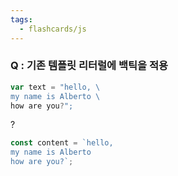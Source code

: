 ```yaml
---
tags:
  - flashcards/js
---
```

### Q : 기존 템플릿 리터럴에 백틱을 적용
```js
var text = "hello, \
my name is Alberto \ 
how are you?";
```
?
```js
const content = `hello, 
my name is Alberto
how are you?`;
```